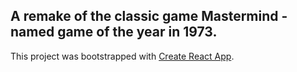 ## A remake of the classic game Mastermind - named game of the year in 1973.

This project was bootstrapped with [Create React App](https://github.com/facebook/create-react-app).
